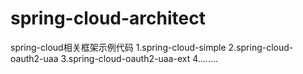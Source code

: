 ﻿# spring-cloud-architect
spring-cloud相关框架示例代码
1.spring-cloud-simple
2.spring-cloud-oauth2-uaa
3.spring-cloud-oauth2-uaa-ext
4........